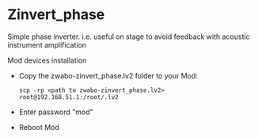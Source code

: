 # Zinvert_phase

Simple phase inverter. 
i.e. useful on stage to avoid feedback with acoustic instrument amplification

Mod devices installation

- Copy the zwabo-zinvert_phase.lv2 folder to your Mod:

  ```
  scp -rp <path to zwabo-zinvert_phase.lv2> root@192.168.51.1:/root/.lv2
  ```

- Enter password "mod"

- Reboot Mod
